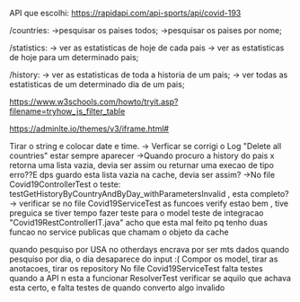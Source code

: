 API que escolhi:
    https://rapidapi.com/api-sports/api/covid-193

/countries:
->pesquisar os paises todos;
->pesquisar os paises por nome;

/statistics:
-> ver as estatisticas de hoje de cada pais
-> ver as estatisticas de hoje para um determinado pais;

/history:
-> ver as estatisticas de toda a historia de um pais;
-> ver todas as estatisticas de um determinado dia de um pais;


https://www.w3schools.com/howto/tryit.asp?filename=tryhow_js_filter_table

https://adminlte.io/themes/v3/iframe.html#


Tirar o string e colocar date e time.
-> Verficar se corrigi o Log "Delete all countries" estar sempre aparecer
->Quando procuro a history do pais x retorna uma lista vazia, devia ser assim ou returnar uma execao de tipo erro??E dps guardo esta lista vazia na cache, devia ser assim?
->No file Covid19ControllerTest o teste: testGetHistoryByCountryAndByDay_withParametersInvalid  , esta completo?
-> verificar se no file Covid19ServiceTest as funcoes verify estao bem , tive preguica
se tiver tempo fazer teste para o model
teste de integracao "Covid19RestControllerIT.java" acho que esta mal feito pq tenho duas funcao no service publicas que chamam o objeto da cache  


quando pesquiso por USA no otherdays encrava por ser mts dados
quando pesquiso por dia, o dia desaparece do input :(
Compor os model, tirar as anotacoes, tirar os repository
No file Covid19ServiceTest falta testes quando a API n esta a funcionar
ResolverTest verificar se aquilo que achava esta certo, e falta testes de quando converto algo invalido 
